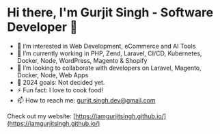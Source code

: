 
# Hi there, I'm Gurjit Singh - Software Developer 👋

- 👀 I’m interested in Web Development, eCommerce and AI Tools
- 🌱 I’m currently working in PHP, Zend, Laravel, CI/CD, Kubernetes, Docker, Node, WordPress, Magento & Shopify
- 💞️ I’m looking to collaborate with developers on Laravel, Magento, Docker, Node, Web Apps
- 🥅 2024 goals: Not decided yet.
- ⚡ Fun fact: I love to cook food!
- 📫 How to reach me: [gurjit.singh.dev@gmail.com](mailto:gurjit.singh.dev@gmail.com)

Check out my website: [https://iamgurjitsingh.github.io/](https://iamgurjitsingh.github.io/)

<!---
iamgurjitsingh/iamgurjitsingh is a ✨ special ✨ repository because its `README.md` (this file) appears on your GitHub profile.
You can click the Preview link to take a look at your changes.
--->
